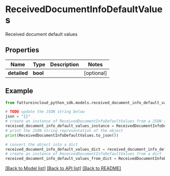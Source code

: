 # ReceivedDocumentInfoDefaultValues

Received document default values

## Properties

Name | Type | Description | Notes
------------ | ------------- | ------------- | -------------
**detailed** | **bool** |  | [optional] 

## Example

```python
from fattureincloud_python_sdk.models.received_document_info_default_values import ReceivedDocumentInfoDefaultValues

# TODO update the JSON string below
json = "{}"
# create an instance of ReceivedDocumentInfoDefaultValues from a JSON string
received_document_info_default_values_instance = ReceivedDocumentInfoDefaultValues.from_json(json)
# print the JSON string representation of the object
print(ReceivedDocumentInfoDefaultValues.to_json())

# convert the object into a dict
received_document_info_default_values_dict = received_document_info_default_values_instance.to_dict()
# create an instance of ReceivedDocumentInfoDefaultValues from a dict
received_document_info_default_values_from_dict = ReceivedDocumentInfoDefaultValues.from_dict(received_document_info_default_values_dict)
```
[[Back to Model list]](../README.md#documentation-for-models) [[Back to API list]](../README.md#documentation-for-api-endpoints) [[Back to README]](../README.md)



